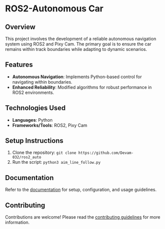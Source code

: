 # ROS2-Autonomous Car

## Overview
This project involves the development of a reliable autonomous navigation system using ROS2 and Pixy Cam. The primary goal is to ensure the car remains within track boundaries while adapting to dynamic scenarios.

## Features
- **Autonomous Navigation**: Implements Python-based control for navigating within boundaries.
- **Enhanced Reliability**: Modified algorithms for robust performance in ROS2 environments.

## Technologies Used
- **Languages**: Python
- **Frameworks/Tools**: ROS2, Pixy Cam

## Setup Instructions
1. Clone the repository: `git clone https://github.com/Devam-032/ros2_auto`
2. Run the script: `python3 aim_line_follow.py`

## Documentation
Refer to the [documentation](link_to_docs) for setup, configuration, and usage guidelines.

## Contributing
Contributions are welcome! Please read the [contributing guidelines](link_to_contributing.md) for more information.
